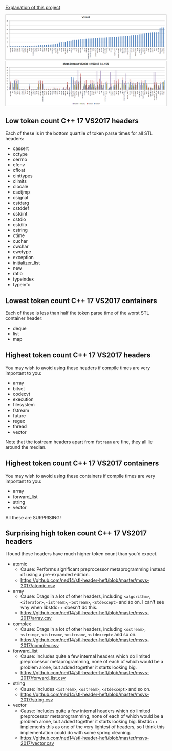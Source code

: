 [Explanation of this project](Readme.md)

<center>
<img src="https://raw.githubusercontent.com/ned14/stl-header-heft/master/graphs/msvs-2017.png"/>
<img src="https://raw.githubusercontent.com/ned14/stl-header-heft/master/graphs/msvs-history.png"/>
</center>

## Low token count C++ 17 VS2017 headers

Each of these is in the bottom quartile of token parse times for all STL headers:

- cassert
- cctype
- cerrno
- cfenv
- cfloat
- cinttypes
- climits
- clocale
- csetjmp
- csignal
- cstdarg
- cstddef
- cstdint
- cstdio
- cstdlib
- cstring
- ctime
- cuchar
- cwchar
- cwctype
- exception
- initializer_list
- new
- ratio
- typeindex
- typeinfo

## Lowest token count C++ 17 VS2017 containers

Each of these is less than half the token parse time of the worst STL container header:

- deque
- list
- map

## Highest token count C++ 17 VS2017 headers

You may wish to avoid using these headers if compile times are very important
to you:

- array
- bitset
- codecvt
- execution
- filesystem
- fstream
- future
- regex
- thread
- vector

Note that the iostream headers apart from `fstream` are fine, they all lie around the median.

## Highest token count C++ 17 VS2017 containers

You may wish to avoid using these containers if compile times are very important
to you:

- array
- forward_list
- string
- vector

All these are SURPRISING!

## Surprising high token count C++ 17 VS2017 headers

I found these headers have much higher token count than you'd expect.

- atomic
    - Cause: Performs significant preprocessor metaprogramming instead of using
    a pre-expanded edition.
    - https://github.com/ned14/stl-header-heft/blob/master/msvs-2017/atomic.csv
- array
    - Cause: Drags in a lot of other headers, including `<algorithm>`, `<iterator>`,
    `<istream>`, `<ostream>`, `<stdexcept>` and so on. I can't see why when
    libstdc++ doesn't do this.
    - https://github.com/ned14/stl-header-heft/blob/master/msvs-2017/array.csv
- complex
    - Cause: Drags in a lot of other headers, including `<sstream>`, `<string>`,
    `<istream>`, `<ostream>`, `<stdexcept>` and so on.
    - https://github.com/ned14/stl-header-heft/blob/master/msvs-2017/complex.csv
- forward_list
    - Cause: Includes quite a few internal headers which do limited preprocessor
    metaprogramming, none of each of which would be a problem alone, but added
    together it starts looking big.
    - https://github.com/ned14/stl-header-heft/blob/master/msvs-2017/forward_list.csv
- string
    - Cause: Includes `<istream>`, `<ostream>`, `<stdexcept>` and so on.
    - https://github.com/ned14/stl-header-heft/blob/master/msvs-2017/string.csv
- vector
    - Cause: Includes quite a few internal headers which do limited preprocessor
    metaprogramming, none of each of which would be a problem alone, but added
    together it starts looking big. libstdc++ implements this as one of the very
    lightest of headers, so I think this implementation could do with some spring
    cleaning.
    - https://github.com/ned14/stl-header-heft/blob/master/msvs-2017/vector.csv
